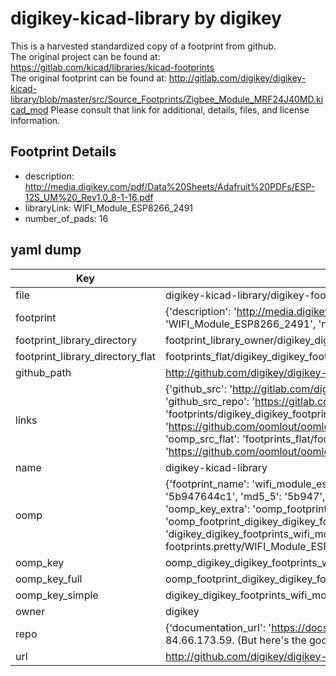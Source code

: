 # digikey-kicad-library by digikey  
This is a harvested standardized copy of a footprint from github.  
The original project can be found at:  
https://gitlab.com/kicad/libraries/kicad-footprints  
The original footprint can be found at:
http://gitlab.com/digikey/digikey-kicad-library/blob/master/src/Source_Footprints/Zigbee_Module_MRF24J40MD.kicad_mod
Please consult that link for additional, details, files, and license information.  
## Footprint Details
* description: http://media.digikey.com/pdf/Data%20Sheets/Adafruit%20PDFs/ESP-12S_UM%20_Rev1.0_8-1-16.pdf  
* libraryLink: WIFI_Module_ESP8266_2491  
* number_of_pads: 16  
## yaml dump  
| Key | Value |  
| --- | --- |  
| file | digikey-kicad-library/digikey-footprints.pretty/WIFI_Module_ESP8266_2491.kicad_mod |  
| footprint | {'description': 'http://media.digikey.com/pdf/Data%20Sheets/Adafruit%20PDFs/ESP-12S_UM%20_Rev1.0_8-1-16.pdf', 'libraryLink': 'WIFI_Module_ESP8266_2491', 'number_of_pads': 16} |  
| footprint_library_directory | footprint_library_owner/digikey_digikey-kicad-library |  
| footprint_library_directory_flat | footprints_flat/digikey_digikey_footprints_wifi_module_esp8266_2491/working |  
| github_path | http://github.com/digikey/digikey-kicad-library/blob/master/digikey-footprints.pretty/WIFI_Module_ESP8266_2491.kicad_mod |  
| links | {'github_src': 'http://gitlab.com/digikey/digikey-kicad-library/blob/master/src/Source_Footprints/Zigbee_Module_MRF24J40MD.kicad_mod', 'github_src_repo': 'https://gitlab.com/kicad/libraries/kicad-footprints', 'oomp_bot': 'footprints/digikey_digikey_footprints_wifi_module_esp8266_2491/working', 'oomp_bot_github': 'https://github.com/oomlout/oomlout_oomp_footprint_bot/tree/main/footprints/digikey_digikey_footprints_wifi_module_esp8266_2491/working', 'oomp_src_flat': 'footprints_flat/footprints_flat/digikey_digikey_footprints_wifi_module_esp8266_2491/working', 'oomp_src_flat_github': 'https://github.com/oomlout/oomlout_oomp_footprint_src/tree/main/footprints_flat/digikey_digikey_footprints_wifi_module_esp8266_2491/working'} |  
| name | digikey-kicad-library |  
| oomp | {'footprint_name': 'wifi_module_esp8266_2491', 'library_name': 'digikey_footprints', 'md5': '5b947644c19758347f36777fa9b6188b', 'md5_10': '5b947644c1', 'md5_5': '5b947', 'md5_6': '5b9476', 'oomp_key': 'oomp_digikey_digikey_footprints_wifi_module_esp8266_2491', 'oomp_key_extra': 'oomp_footprint_digikey_digikey_footprints_wifi_module_esp8266_2491', 'oomp_key_full': 'oomp_footprint_digikey_digikey_footprints_wifi_module_esp8266_2491_5b9476', 'oomp_key_simple': 'digikey_digikey_footprints_wifi_module_esp8266_2491', 'original_filename': 'digikey-kicad-library/digikey-footprints.pretty/WIFI_Module_ESP8266_2491.kicad_mod', 'owner_name': 'digikey'} |  
| oomp_key | oomp_digikey_digikey_footprints_wifi_module_esp8266_2491 |  
| oomp_key_full | oomp_footprint_digikey_digikey_footprints_wifi_module_esp8266_2491 |  
| oomp_key_simple | digikey_digikey_footprints_wifi_module_esp8266_2491 |  
| owner | digikey |  
| repo | {'documentation_url': 'https://docs.github.com/rest/overview/resources-in-the-rest-api#rate-limiting', 'message': "API rate limit exceeded for 84.66.173.59. (But here's the good news: Authenticated requests get a higher rate limit. Check out the documentation for more details.)"} |  
| url | http://github.com/digikey/digikey-kicad-library |  

